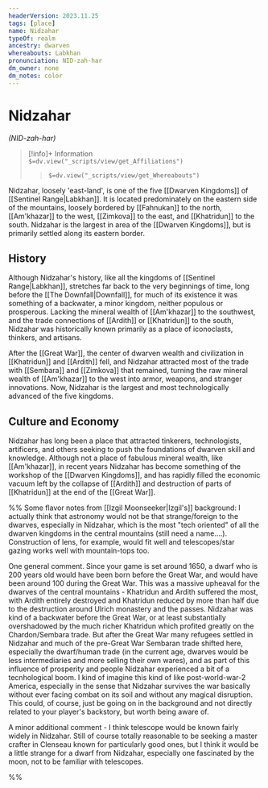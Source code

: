 ```yaml
---
headerVersion: 2023.11.25
tags: [place]
name: Nidzahar
typeOf: realm
ancestry: dwarven
whereabouts: Labkhan
pronunciation: NID-zah-har
dm_owner: none
dm_notes: color
---
```

# Nidzahar
*(NID-zah-har)*
>[!info]+ Information  
> `$=dv.view("_scripts/view/get_Affiliations")`  
>> `$=dv.view("_scripts/view/get_Whereabouts")`

Nidzahar, loosely 'east-land', is one of the five [[Dwarven Kingdoms]] of [[Sentinel Range|Labkhan]]. It is located predominately on the eastern side of the mountains, loosely bordered by [[Fahnukan]] to the north, [[Am'khazar]] to the west, [[Zimkova]] to the east, and [[Khatridun]] to the south. Nidzahar is the largest in area of the [[Dwarven Kingdoms]], but is primarily settled along its eastern border. 
## History

Although Nidzahar's history, like all the kingdoms of [[Sentinel Range|Labkhan]], stretches far back to the very beginnings of time, long before the [[The Downfall|Downfall]], for much of its existence it was something of a backwater, a minor kingdom, neither populous or prosperous. Lacking the mineral wealth of [[Am'khazar]] to the southwest, and the trade connections of [[Ardith]] or [[Khatridun]] to the south, Nidzahar was historically known primarily as a place of iconoclasts, thinkers, and artisans. 

After the [[Great War]], the center of dwarven wealth and civilization in [[Khatridun]] and [[Ardith]] fell, and Nidzahar attracted most of the trade with [[Sembara]] and [[Zimkova]] that remained, turning the raw mineral wealth of [[Am'khazar]] to the west into armor, weapons, and stranger innovations. Now, Nidzahar is the largest and most technologically advanced of the five kingdoms.

## Culture and Economy

Nidzahar has long been a place that attracted tinkerers, technologists, artificers, and others seeking to push the foundations of dwarven skill and knowledge. Although not a place of fabulous mineral wealth, like [[Am'khazar]], in recent years Nidzahar has become something of the workshop of the [[Dwarven Kingdoms]], and has rapidly filled the economic vacuum left by the collapse of [[Ardith]] and destruction of parts of [[Khatridun]] at the end of the [[Great War]]. 

%% Some flavor notes from [[Izgil Moonseeker|Izgil's]] background:
I actually think that astronomy would not be that strange/foreign to the dwarves, especially in Nidzahar, which is the most "tech oriented" of all the dwarven kingdoms in the central mountains (still need a name....). Construction of lens, for example, would fit well and telescopes/star gazing works well with mountain-tops too.

One general comment. Since your game is set around 1650, a dwarf who is 200 years old would have been born before the Great War, and would have been around 100 during the Great War. This was a massive upheaval for the dwarves of the central mountains - Khatridun and Ardith suffered the most, with Ardith entirely destroyed and Khatridun reduced by more than half due to the destruction around Ulrich monastery and the passes. Nidzahar was kind of a backwater before the Great War, or at least substantially overshadowed by the much richer Khatridun which profited greatly on the Chardon/Sembara trade. But after the Great War many refugees settled in Nidzahar and much of the pre-Great War Sembaran trade shifted here, especially the dwarf/human trade (in the current age, dwarves would be less intermediaries and more selling their own wares), and as part of this influence of prosperity and people Nidzahar experienced a bit of a tecnhological boom. I kind of imagine this kind of like post-world-war-2 America, especially in the sense that Nidzahar survives the war basically without ever facing combat on its soil and without any magical disruption. This could, of course, just be going on in the background and not directly related to your player's backstory, but worth being aware of. 

  A minor additional comment - I think telescope would be known fairly widely in Nidzahar. Still of course totally reasonable to be seeking a master crafter in Clenseau known for particularly good ones, but I think it would be a little strange for a dwarf from Nidzahar, especially one fascinated by the moon, not to be familiar with telescopes.

%%